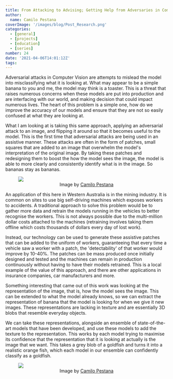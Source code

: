 ```yaml
---
title: From Attacking to Advising; Getting Help from Adversaries in Computer Vision
author: 
  name: Camilo Pestana
coverImage: '/images/blog/Post_Research.png'
categories:
  - [general]
  - [projects]
  - [education]
  - [series]
number: 24
date: '2021-04-06T14:01:12Z'
tags:
---
```


Adversarial attacks in Computer Vision are attempts to mislead the model into misclassifying what it is looking at. What may appear to be a simple banana to you and me, the model may think is a toaster. This is a threat that raises numerous concerns when these models are put into production and are interfacing with our world, and making decision that could impact numerous lives. The heart of this problem is a simple one, how do we improve the accuracy of our models and ensure that they are not so easily confused at what they are looking at.

What I am looking at is taking this same approach, applying an adversarial attack to an image, and flipping it around so that it becomes useful to the model. This is the first time that adversarial attacks are being used in an assistive manner. These attacks are often in the form of patches, small squares that are added to an image that overwhelm the model's interpretation of the original image. By taking these patches and redesigning them to boost the how the model sees the image, the model is able to more clearly and consistently identify what is in the image. So bananas stay as bananas.

<figure>
  <img src="/images/assistive3d.png"/>
  <figcaption style="text-align: center">
    Image by <a href="https://github.com/elcronos" target="_blank">Camilo Pestana</a>
  </figcaption>
</figure>

An application of this here in Western Australia is in the mining industry. It is common on sites to use big self-driving machines which exposes workers to accidents. A traditional approach to solve this problem would be to gather more data and retrain the models running in the vehicles to better recognise the workers. This is not always possible due to the multi-million dollar costs attached to the machines (retraining involves taking them offline which costs thousands of dollars every day of lost work).

Instead, our technology can be used to generate these assistive patches that can be added to the uniform of workers, guaranteeing that every time a vehicle saw a worker with a patch, the 'detectability' of that worker would improve by 10-40%. The patches can be mass produced once initially designed and tested and the machines can remain in production continuously without having to have their models retrained. This is a local example of the value of this approach, and there are other applications in insurance companies, car manufacturers and more.

Something interesting that came out of this work was looking at the representation of the image, that is, how the model sees the image. This can be extended to what the model already knows, so we can extract the representation of banana that the model is looking for when we give it new images. These representations are lacking in texture and are essentially 3D blobs that resemble everyday objects.

We can take these representations, alongside an ensemble of state-of-the-art models that have been developed, and use these models to add the texture to the representation. This works by each model trying to maximise its confidence that the representation that it is looking at actually is the image that we want. This takes a grey blob of a goldfish and turns it into a realistic orange fish, which each model in our ensemble can confidently classify as a goldfish.

<figure>
  <img src="/images/fish.png"/>
  <figcaption style="text-align: center">
    Image by <a href="https://github.com/elcronos" target="_blank">Camilo Pestana</a>
  </figcaption>
</figure>
